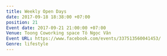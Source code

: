 ```yaml
---
title: Weekly Open Days
date: 2017-09-18 18:38:00 +07:00
position: 21
Event date: 2017-09-21 21:00:00 +07:00
Venue: Toong Coworking space Tô Ngọc Vân
Event URL: https://www.facebook.com/events/337513560041453/
Genre: lifestyle
---
```


